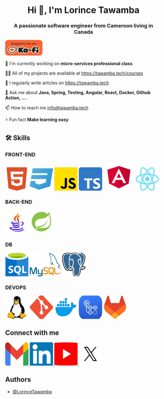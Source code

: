 #  <h1 align="center">Hi 👋, I'm Lorince Tawamba</h1> 

### **<p align="center">A passionate software engineer from Cameroon living in Canada</p>**

<p> 
	<a href="https://ko-fi.com/lorincetawamba" target="_blank">
		<img src="https://github.com/LorinceTawamba/LorinceTawamba/blob/main/images/kofi.png" alt="Kofi" height="50" width="120" /> 
	</a> 
</p>

🔭 I'm currently working on **micro-services professional class** 

👩‍💻 All of my projects are available at https://tawamba.tech/courses 

📝 I regularly write articles on https://tawamba.tech 

💬 Ask me about **Java, Spring, Testing, Angular, React, Docker, Github Action, ....** 

📫 How to reach me info@tawamba.tech 

⚡️ Fun fact **Make learning easy** 

## 🛠 Skills

### FRONT-END 
<p>
<img src="https://github.com/LorinceTawamba/LorinceTawamba/blob/main/images/html5.png" alt="HTML5" height="75" width="75" /> 

<img src="https://github.com/LorinceTawamba/LorinceTawamba/blob/main/images/css3.png" alt="CSS3" height="75" width="75" /> 

<img src="https://github.com/LorinceTawamba/LorinceTawamba/blob/main/images/js.png" alt="JavaScript" height="75" width="75" /> 

<img src="https://github.com/LorinceTawamba/LorinceTawamba/blob/main/images/typescript.png" alt="TypeScript" height="75" width="75" />

<img src="https://github.com/LorinceTawamba/LorinceTawamba/blob/main/images/Angular.svg" alt="Angular" height="90" width="100" /> 

<img src="https://github.com/LorinceTawamba/LorinceTawamba/blob/main/images/react.svg" alt="React" height="75" width="75" />
</p> 

### BACK-END 
<p>
<img src="https://github.com/LorinceTawamba/LorinceTawamba/blob/main/images/java.png" alt="Java" height="75" width="75" /> 

<img src="https://github.com/LorinceTawamba/LorinceTawamba/blob/main/images/springboot.png" alt="Spring Boot" height="75" width="75" /> 
</p> 

### DB 
<p>
<img src="https://github.com/LorinceTawamba/LorinceTawamba/blob/main/images/sql.png" alt="SQL" height="75" width="75" /> 

<img src="https://github.com/LorinceTawamba/LorinceTawamba/blob/main/images/mysql.png" alt="Mysql" height="75" width="100" /> 

<img src="https://github.com/LorinceTawamba/LorinceTawamba/blob/main/images/postgresql.png" alt="Postegresql" height="75" width="75" /> 
</p> 

### DEVOPS 
<p>
<img src="https://github.com/LorinceTawamba/LorinceTawamba/blob/main/images/linux.jpeg" alt="Linux" height="75" width="75" /> 

<img src="https://github.com/LorinceTawamba/LorinceTawamba/blob/main/images/git.png" alt="Git" height="75" width="75" /> 

<img src="https://github.com/LorinceTawamba/LorinceTawamba/blob/main/images/docker.png" alt="Docker" height="75" width="75" /> 

<img src="https://github.com/LorinceTawamba/LorinceTawamba/blob/main/images/githubaction.jpeg" alt="Github Action" height="75" width="75" /> 

<img src="https://github.com/LorinceTawamba/LorinceTawamba/blob/main/images/gitlab.png" alt="Gitlab" height="75" width="75" />
</p> 

## Connect with me
<p>  
	<a href="mailto:lorince.tawamba@gmail.com" target="_blank">
		<img src="https://github.com/LorinceTawamba/LorinceTawamba/blob/main/images/gmail.webp" alt="Linkedin" height="75" width="75" />
	</a>
	<a href="https://www.linkedin.com/in/lorincetawamba/" target="_blank">
		<img src="https://github.com/LorinceTawamba/LorinceTawamba/blob/main/images/linkedin.png" alt="Linkedin" height="75" width="75" />
	</a>
	<a href="https://www.youtube.com/@LorinceTawamba" target="_blank">
		<img src="https://github.com/LorinceTawamba/LorinceTawamba/blob/main/images/youtube.jpeg" alt="Youtube" height="75" width="75" />
	</a>
	<a href="https://www.x.com/@LorinceTawamba" target="_blank">
		<img src="https://github.com/LorinceTawamba/LorinceTawamba/blob/main/images/x.png" alt="X" height="75" width="75" />
	</a>
</p>

## Authors

- [@LorinceTawamba](https://www.github.com/LorinceTawamba)
